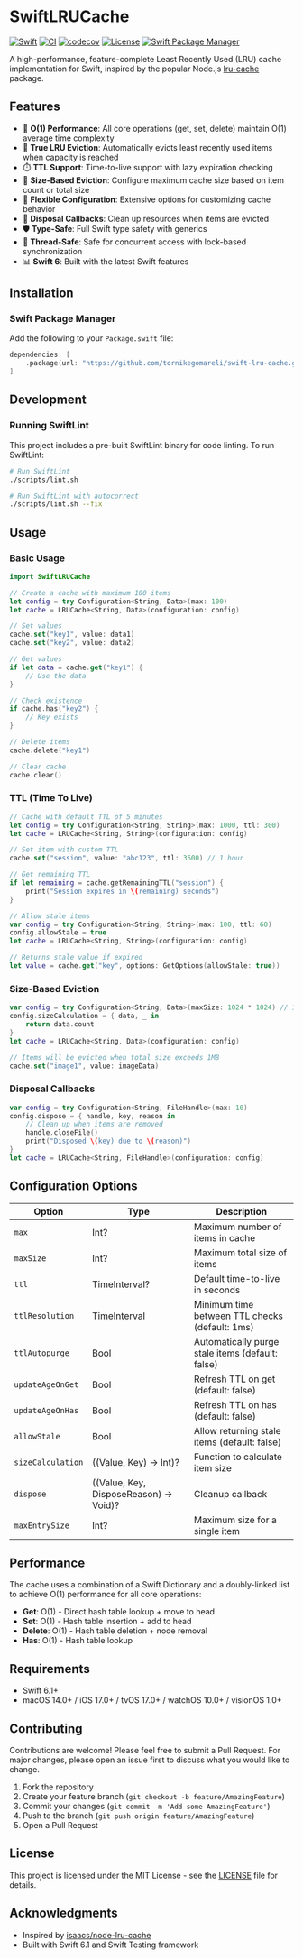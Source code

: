 # SwiftLRUCache

[![Swift](https://img.shields.io/badge/Swift-6.1-orange.svg)](https://swift.org)
[![CI](https://github.com/tornikegomareli/swift-lru-cache/workflows/CI/badge.svg)](https://github.com/tornikegomareli/swift-lru-cache/actions)
[![codecov](https://codecov.io/gh/tornikegomareli/swift-lru-cache/branch/main/graph/badge.svg)](https://codecov.io/gh/tornikegomareli/swift-lru-cache)
[![License](https://img.shields.io/badge/License-MIT-blue.svg)](LICENSE)
[![Swift Package Manager](https://img.shields.io/badge/Swift%20Package%20Manager-compatible-brightgreen.svg)](https://swift.org/package-manager/)

A high-performance, feature-complete Least Recently Used (LRU) cache implementation for Swift, inspired by the popular Node.js [lru-cache](https://github.com/isaacs/node-lru-cache) package.

## Features

- 🚀 **O(1) Performance**: All core operations (get, set, delete) maintain O(1) average time complexity
- 🔄 **True LRU Eviction**: Automatically evicts least recently used items when capacity is reached
- ⏱️ **TTL Support**: Time-to-live support with lazy expiration checking
- 📏 **Size-Based Eviction**: Configure maximum cache size based on item count or total size
- 🎯 **Flexible Configuration**: Extensive options for customizing cache behavior
- 🔧 **Disposal Callbacks**: Clean up resources when items are evicted
- 🛡️ **Type-Safe**: Full Swift type safety with generics
- 🧵 **Thread-Safe**: Safe for concurrent access with lock-based synchronization
- 📊 **Swift 6**: Built with the latest Swift features

## Installation

### Swift Package Manager

Add the following to your `Package.swift` file:

```swift
dependencies: [
    .package(url: "https://github.com/tornikegomareli/swift-lru-cache.git", from: "0.2.0")
]
```

## Development

### Running SwiftLint

This project includes a pre-built SwiftLint binary for code linting. To run SwiftLint:

```bash
# Run SwiftLint
./scripts/lint.sh

# Run SwiftLint with autocorrect
./scripts/lint.sh --fix
```

## Usage

### Basic Usage

```swift
import SwiftLRUCache

// Create a cache with maximum 100 items
let config = try Configuration<String, Data>(max: 100)
let cache = LRUCache<String, Data>(configuration: config)

// Set values
cache.set("key1", value: data1)
cache.set("key2", value: data2)

// Get values
if let data = cache.get("key1") {
    // Use the data
}

// Check existence
if cache.has("key2") {
    // Key exists
}

// Delete items
cache.delete("key1")

// Clear cache
cache.clear()
```

### TTL (Time To Live)

```swift
// Cache with default TTL of 5 minutes
let config = try Configuration<String, String>(max: 1000, ttl: 300)
let cache = LRUCache<String, String>(configuration: config)

// Set item with custom TTL
cache.set("session", value: "abc123", ttl: 3600) // 1 hour

// Get remaining TTL
if let remaining = cache.getRemainingTTL("session") {
    print("Session expires in \(remaining) seconds")
}

// Allow stale items
var config = try Configuration<String, String>(max: 100, ttl: 60)
config.allowStale = true
let cache = LRUCache<String, String>(configuration: config)

// Returns stale value if expired
let value = cache.get("key", options: GetOptions(allowStale: true))
```

### Size-Based Eviction

```swift
var config = try Configuration<String, Data>(maxSize: 1024 * 1024) // 1MB total
config.sizeCalculation = { data, _ in
    return data.count
}
let cache = LRUCache<String, Data>(configuration: config)

// Items will be evicted when total size exceeds 1MB
cache.set("image1", value: imageData)
```

### Disposal Callbacks

```swift
var config = try Configuration<String, FileHandle>(max: 10)
config.dispose = { handle, key, reason in
    // Clean up when items are removed
    handle.closeFile()
    print("Disposed \(key) due to \(reason)")
}
let cache = LRUCache<String, FileHandle>(configuration: config)
```

## Configuration Options

| Option | Type | Description |
|--------|------|-------------|
| `max` | Int? | Maximum number of items in cache |
| `maxSize` | Int? | Maximum total size of items |
| `ttl` | TimeInterval? | Default time-to-live in seconds |
| `ttlResolution` | TimeInterval | Minimum time between TTL checks (default: 1ms) |
| `ttlAutopurge` | Bool | Automatically purge stale items (default: false) |
| `updateAgeOnGet` | Bool | Refresh TTL on get (default: false) |
| `updateAgeOnHas` | Bool | Refresh TTL on has (default: false) |
| `allowStale` | Bool | Allow returning stale items (default: false) |
| `sizeCalculation` | ((Value, Key) -> Int)? | Function to calculate item size |
| `dispose` | ((Value, Key, DisposeReason) -> Void)? | Cleanup callback |
| `maxEntrySize` | Int? | Maximum size for a single item |

## Performance

The cache uses a combination of a Swift Dictionary and a doubly-linked list to achieve O(1) performance for all core operations:

- **Get**: O(1) - Direct hash table lookup + move to head
- **Set**: O(1) - Hash table insertion + add to head
- **Delete**: O(1) - Hash table deletion + node removal
- **Has**: O(1) - Hash table lookup

## Requirements

- Swift 6.1+
- macOS 14.0+ / iOS 17.0+ / tvOS 17.0+ / watchOS 10.0+ / visionOS 1.0+

## Contributing

Contributions are welcome! Please feel free to submit a Pull Request. For major changes, please open an issue first to discuss what you would like to change.

1. Fork the repository
2. Create your feature branch (`git checkout -b feature/AmazingFeature`)
3. Commit your changes (`git commit -m 'Add some AmazingFeature'`)
4. Push to the branch (`git push origin feature/AmazingFeature`)
5. Open a Pull Request

## License

This project is licensed under the MIT License - see the [LICENSE](LICENSE) file for details.

## Acknowledgments

- Inspired by [isaacs/node-lru-cache](https://github.com/isaacs/node-lru-cache)
- Built with Swift 6.1 and Swift Testing framework
